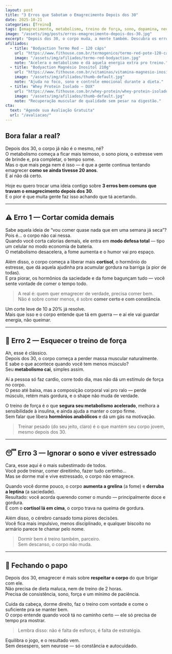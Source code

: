 ```yaml
---
layout: post
title: "3 Erros que Sabotam o Emagrecimento Depois dos 30"
date: 2025-10-21
categories: [Treino]
tags: [emagrecimento, metabolismo, treino de força, sono, dopamina, neurociência, comportamento, hábitos, constância]
image: "/assets/img/posts/erros-emagrecimento-depois-dos-30.jpg"
excerpt: "Depois dos 30, o corpo muda, a mente também. Descubra os erros mais comuns que travam o emagrecimento e como ajustar o jogo sem pirar no processo."
afiliados:
  - title: "Bodyaction Termo Red — 120 cáps"
    url: "https://www.fithouse.com.br/termogenico/termo-red-pote-120-capsulas-bodyaction?am=mdsuplementos&parceiro=10447&cupom=mdsuplementos5"
    image: "/assets/img/afiliados/termo-red-bodyaction.jpg"
    note: "Acelera o metabolismo e dá aquela energia extra pro treino."
  - title: "Bodyaction Magnésio Inositol 210g"
    url: "https://www.fithouse.com.br/vitaminas/vitamina-magnesio-inositol-pote-210g-bodyaction?am=mdsuplementos&parceiro=10447&cupom=mdsuplementos5"
    image: "/assets/img/afiliados/thumb-default.jpg"
    note: "Ajuda no foco, sono e controle emocional durante a dieta."
  - title: "Whey Protein Isolado — DUX"
    url: "https://www.fithouse.com.br/whey-protein/whey-protein-isolado-dux-900g?am=mdsuplementos&parceiro=10447&cupom=mdsuplementos5"
    image: "/assets/img/afiliados/thumb-default.jpg"
    note: "Recuperação muscular de qualidade sem pesar na digestão."
cta:
  text: "Agende sua Avaliação Gratuita"
  url: "/avaliacao/"
---
```


## Bora falar a real?

Depois dos 30, o corpo já não é o mesmo, né?  
O metabolismo começa a ficar mais teimoso, o sono piora, o estresse vem de brinde e, pra completar, o tempo some.  
Mas o que mais pega nem é isso — é que a gente continua tentando emagrecer **como se ainda tivesse 20 anos**.  
E aí não dá certo.  

Hoje eu quero trocar uma ideia contigo sobre **3 erros bem comuns que travam o emagrecimento depois dos 30**.  
E o pior é que muita gente faz isso achando que tá acertando.

---

## ⚠️ Erro 1 — Cortar comida demais

Sabe aquela ideia de “vou comer quase nada que em uma semana já seca”?  
Pois é... o corpo não cai nessa.  
Quando você corta calorias demais, ele entra em **modo defesa total** — tipo um celular no modo economia de bateria.  
O metabolismo desacelera, a fome aumenta e o humor vai pro espaço.  

Além disso, o corpo começa a liberar mais **cortisol**, o hormônio do estresse, que dá aquela ajudinha pra acumular gordura na barriga (a pior de todas).  
E pra piorar, os hormônios da saciedade e da fome bagunçam tudo — você sente vontade de comer o tempo todo.

> A real é: quem quer emagrecer de verdade, precisa comer bem.  
> Não é sobre comer menos, é sobre **comer certo e com constância**.

Um corte leve de 10 a 20% já resolve.  
Mais que isso e o corpo entende que tá em guerra — e aí ele vai guardar energia, não queimar.

---

## 💪 Erro 2 — Esquecer o treino de força

Ah, esse é clássico.  
Depois dos 30, o corpo começa a perder massa muscular naturalmente.  
E sabe o que acontece quando você tem menos músculo?  
Seu **metabolismo cai**, simples assim.  

Aí a pessoa só faz cardio, corre todo dia, mas não dá um estímulo de força no corpo.  
O peso até baixa, mas a composição corporal vai pro ralo — perde músculo, retém mais gordura, e o shape não muda de verdade.  

O treino de força é o que **segura seu metabolismo acelerado**, melhora a sensibilidade à insulina, e ainda ajuda a manter o corpo firme.  
Sem falar que libera **hormônios anabólicos** e dá um gás na motivação.  

> Treinar pesado (do seu jeito, claro) é o que mantém seu corpo jovem, mesmo depois dos 30.

---

## 😴 Erro 3 — Ignorar o sono e viver estressado

Cara, esse aqui é o mais subestimado de todos.  
Você pode treinar, comer direitinho, fazer tudo certinho...  
Mas se dorme mal e vive estressado, o corpo não emagrece.  

Quando você dorme pouco, o corpo **aumenta a grelina** (a fome) e **derruba a leptina** (a saciedade).  
Resultado: você acorda querendo comer o mundo — principalmente doce e gordura.  
E com o **cortisol lá em cima**, o corpo trava na queima de gordura.

Além disso, o cérebro cansado toma piores decisões.  
Você fica mais impulsivo, menos disciplinado, e qualquer biscoito no armário parece te chamar pelo nome.

> Dormir bem é treino também, parceiro.  
> Sem descanso, o corpo não muda.

---

## 💬 Fechando o papo

Depois dos 30, emagrecer é mais sobre **respeitar o corpo** do que brigar com ele.  
Não precisa de dieta maluca, nem de treino de 2 horas.  
Precisa de consistência, sono, força e um mínimo de paciência.  

Cuida da cabeça, dorme direito, faz o treino com vontade e come o suficiente pra se manter bem.  
O corpo entende quando você tá no caminho certo — ele só precisa de tempo pra mostrar.

> Lembra disso: não é falta de esforço, é falta de estratégia.  

Equilibra o jogo, e o resultado vem.  
Sem desespero, sem neurose — só constância e autocuidado.